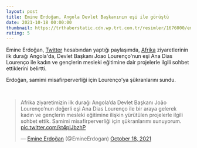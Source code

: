 ```yaml
--- 
layout: post
title: Emine Erdoğan, Angola Devlet Başkanının eşi ile görüştü
date: 2021-10-18 00:00:00
thumbnail: https://trthaberstatic.cdn.wp.trt.com.tr/resimler/1676000/emine-erdogan-aa-1677022.jpg
rating: 5
---
```

<p>
	Emine Erdoğan, <a href="https://www.trthaber.com/etiket/twitter/" target="_blank">Twitter</a> hesabından yaptığı paylaşımda, <a href="https://www.trthaber.com/etiket/afrika/" target="_blank">Afrika</a> ziyaretlerinin ilk durağı Angola'da, Devlet Başkanı Joao Lourenço'nun eşi Ana Dias Lourenço ile kadın ve gençlerin mesleki eğitimine dair projelerle ilgili sohbet ettiklerini belirtti.</p>
<p>
	Erdoğan, samimi misafirperverliği için Lourenço'ya şükranlarını sundu.</p>
<p>
	 </p>
<blockquote class="twitter-tweet">
	<p dir="ltr" lang="tr">
		Afrika ziyaretimizin ilk durağı Angola’da Devlet Başkanı João Lourenço’nun değerli eşi Ana Dias Lourenço ile bir araya gelerek kadın ve gençlerin mesleki eğitimine ilişkin yürütülen projelerle ilgili sohbet ettik. Samimi misafirperverliği için şükranlarımı sunuyorum. <a href="https://t.co/kt4plJbzhP">pic.twitter.com/kt4plJbzhP</a></p>
	— <a href="https://www.trthaber.com/etiket/emine-erdogan/" target="_blank">Emine Erdoğan</a> (@EmineErdogan) <a href="https://twitter.com/EmineErdogan/status/1450154475981836295?ref_src=twsrc%5Etfw">October 18, 2021</a></blockquote>
<script async src="https://platform.twitter.com/widgets.js" charset="utf-8"></script>